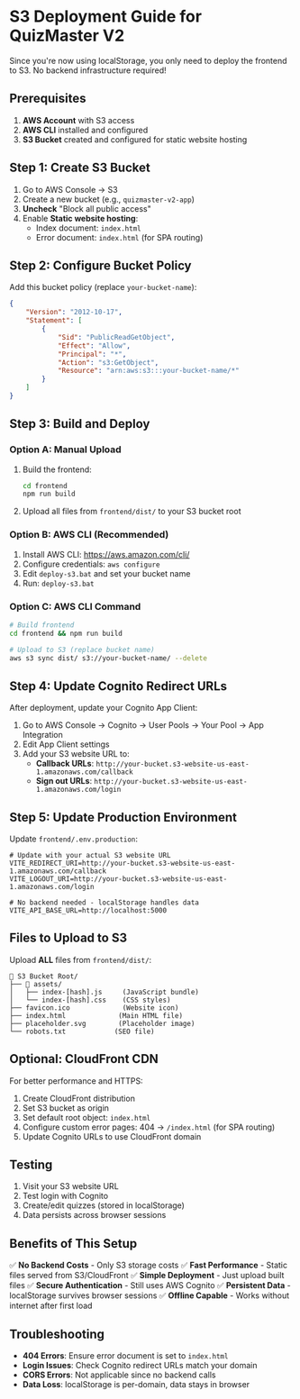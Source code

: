 # S3 Deployment Guide for QuizMaster V2

Since you're now using localStorage, you only need to deploy the frontend to S3. No backend infrastructure required!

## Prerequisites

1. **AWS Account** with S3 access
2. **AWS CLI** installed and configured
3. **S3 Bucket** created and configured for static website hosting

## Step 1: Create S3 Bucket

1. Go to AWS Console → S3
2. Create a new bucket (e.g., `quizmaster-v2-app`)
3. **Uncheck** "Block all public access"
4. Enable **Static website hosting**:
   - Index document: `index.html`
   - Error document: `index.html` (for SPA routing)

## Step 2: Configure Bucket Policy

Add this bucket policy (replace `your-bucket-name`):

```json
{
    "Version": "2012-10-17",
    "Statement": [
        {
            "Sid": "PublicReadGetObject",
            "Effect": "Allow",
            "Principal": "*",
            "Action": "s3:GetObject",
            "Resource": "arn:aws:s3:::your-bucket-name/*"
        }
    ]
}
```

## Step 3: Build and Deploy

### Option A: Manual Upload

1. Build the frontend:
   ```bash
   cd frontend
   npm run build
   ```

2. Upload all files from `frontend/dist/` to your S3 bucket root

### Option B: AWS CLI (Recommended)

1. Install AWS CLI: https://aws.amazon.com/cli/
2. Configure credentials: `aws configure`
3. Edit `deploy-s3.bat` and set your bucket name
4. Run: `deploy-s3.bat`

### Option C: AWS CLI Command

```bash
# Build frontend
cd frontend && npm run build

# Upload to S3 (replace bucket name)
aws s3 sync dist/ s3://your-bucket-name/ --delete
```

## Step 4: Update Cognito Redirect URLs

After deployment, update your Cognito App Client:

1. Go to AWS Console → Cognito → User Pools → Your Pool → App Integration
2. Edit App Client settings
3. Add your S3 website URL to:
   - **Callback URLs**: `http://your-bucket.s3-website-us-east-1.amazonaws.com/callback`
   - **Sign out URLs**: `http://your-bucket.s3-website-us-east-1.amazonaws.com/login`

## Step 5: Update Production Environment

Update `frontend/.env.production`:

```env
# Update with your actual S3 website URL
VITE_REDIRECT_URI=http://your-bucket.s3-website-us-east-1.amazonaws.com/callback
VITE_LOGOUT_URI=http://your-bucket.s3-website-us-east-1.amazonaws.com/login

# No backend needed - localStorage handles data
VITE_API_BASE_URL=http://localhost:5000
```

## Files to Upload to S3

Upload **ALL** files from `frontend/dist/`:

```
📁 S3 Bucket Root/
├── 📁 assets/
│   ├── index-[hash].js     (JavaScript bundle)
│   └── index-[hash].css    (CSS styles)
├── favicon.ico             (Website icon)
├── index.html             (Main HTML file)
├── placeholder.svg        (Placeholder image)
└── robots.txt            (SEO file)
```

## Optional: CloudFront CDN

For better performance and HTTPS:

1. Create CloudFront distribution
2. Set S3 bucket as origin
3. Set default root object: `index.html`
4. Configure custom error pages: 404 → `/index.html` (for SPA routing)
5. Update Cognito URLs to use CloudFront domain

## Testing

1. Visit your S3 website URL
2. Test login with Cognito
3. Create/edit quizzes (stored in localStorage)
4. Data persists across browser sessions

## Benefits of This Setup

✅ **No Backend Costs** - Only S3 storage costs
✅ **Fast Performance** - Static files served from S3/CloudFront
✅ **Simple Deployment** - Just upload built files
✅ **Secure Authentication** - Still uses AWS Cognito
✅ **Persistent Data** - localStorage survives browser sessions
✅ **Offline Capable** - Works without internet after first load

## Troubleshooting

- **404 Errors**: Ensure error document is set to `index.html`
- **Login Issues**: Check Cognito redirect URLs match your domain
- **CORS Errors**: Not applicable since no backend calls
- **Data Loss**: localStorage is per-domain, data stays in browser